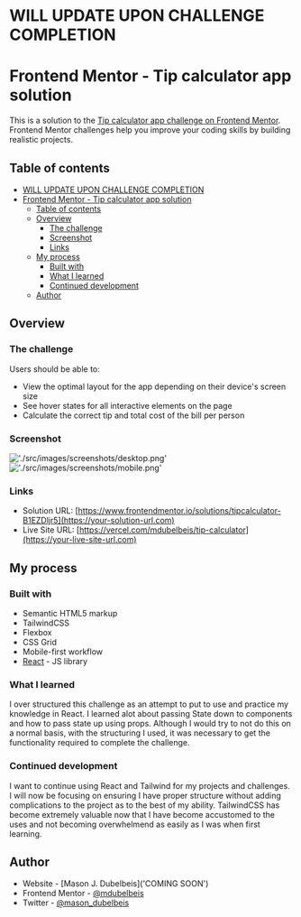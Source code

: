 # WILL UPDATE UPON CHALLENGE COMPLETION

# Frontend Mentor - Tip calculator app solution

This is a solution to the [Tip calculator app challenge on Frontend Mentor](https://www.frontendmentor.io/challenges/tip-calculator-app-ugJNGbJUX). Frontend Mentor challenges help you improve your coding skills by building realistic projects.

## Table of contents

- [WILL UPDATE UPON CHALLENGE COMPLETION](#will-update-upon-challenge-completion)
- [Frontend Mentor - Tip calculator app solution](#frontend-mentor---tip-calculator-app-solution)
  - [Table of contents](#table-of-contents)
  - [Overview](#overview)
    - [The challenge](#the-challenge)
    - [Screenshot](#screenshot)
    - [Links](#links)
  - [My process](#my-process)
    - [Built with](#built-with)
    - [What I learned](#what-i-learned)
    - [Continued development](#continued-development)
  - [Author](#author)

## Overview

### The challenge

Users should be able to:

- View the optimal layout for the app depending on their device's screen size
- See hover states for all interactive elements on the page
- Calculate the correct tip and total cost of the bill per person

### Screenshot

!['./src/images/screenshots/desktop.png'](./screenshot.jpg)
!['./src/images/screenshots/mobile.png'](./screenshot.jpg)

### Links

- Solution URL: [https://www.frontendmentor.io/solutions/tipcalculator-B1EZDljr5](https://your-solution-url.com)
- Live Site URL: [https://vercel.com/mdubelbeis/tip-calculator](https://your-live-site-url.com)

## My process

### Built with

- Semantic HTML5 markup
- TailwindCSS
- Flexbox
- CSS Grid
- Mobile-first workflow
- [React](https://reactjs.org/) - JS library

### What I learned

I over structured this challenge as an attempt to put to use and practice my knowledge in React. I learned alot about passing State down to components and how to pass state up using props. Although I would try to not do this on a normal basis, with the structuring I used, it was necessary to get the functionality required to complete the challenge.

### Continued development

I want to continue using React and Tailwind for my projects and challenges. I will now be focusing on ensuring I have proper structure without adding complications to the project as to the best of my ability. TailwindCSS has become extremely valuable now that I have become accustomed to the uses and not becoming overwhelmend as easily as I was when first learning.

## Author

- Website - [Mason J. Dubelbeis]('COMING SOON')
- Frontend Mentor - [@mdubelbeis](https://www.frontendmentor.io/profile/mdubelbeis)
- Twitter - [@mason_dubelbeis](https://www.twitter.com/mason_dubelbeis)
